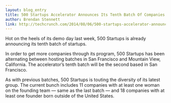 ```yaml
---
layout: blog_entry
title: 500 Startups Accelerator Announces Its Tenth Batch Of Companies
author: Brendan Stennett
link: http://techcrunch.com/2014/08/06/500-startups-accelerator-announces-its-tenth-batch-of-companies/?ncid=rss
---
```


Hot on the heels of its demo day last week, 500 Startups is already announcing its tenth batch of startups.

In order to get more companies through its program, 500 Startups has been alternating between hosting batches in San Francisco and Mountain View, California. The accelerator’s tenth batch will be the second based in San Francisco.

As with previous batches, 500 Startups is touting the diversity of its latest group. The current bunch includes 11 companies with at least one woman on the founding team — same as the last batch — and 18 companies with at least one founder born outside of the United States.